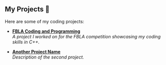 

## My Projects 🚀

Here are some of my coding projects:

- [**FBLA Coding and Programming**](https://github.com/Ertugrul12345/FBLA-Coding-and-programming)  
  *A project I worked on for the FBLA competition showcasing my coding skills in C++.*

- [**Another Project Name**](https://github.com/your-username/another-repository)  
  *Description of the second project.*
